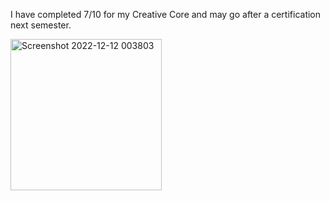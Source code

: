 I have completed 7/10 for my Creative Core and may go after a certification next semester.

<img width="242" alt="Screenshot 2022-12-12 003803" src="https://user-images.githubusercontent.com/82289741/206968526-afd22fcd-f177-4397-bebf-63fc4c5963d1.png">

